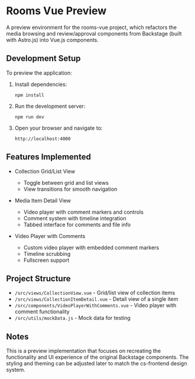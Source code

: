 # Rooms Vue Preview

A preview environment for the rooms-vue project, which refactors the media browsing and review/approval components from Backstage (built with Astro.js) into Vue.js components.

## Development Setup

To preview the application:

1. Install dependencies:
   ```
   npm install
   ```

2. Run the development server:
   ```
   npm run dev
   ```

3. Open your browser and navigate to:
   ```
   http://localhost:4000
   ```

## Features Implemented

- Collection Grid/List View
  - Toggle between grid and list views
  - View transitions for smooth navigation

- Media Item Detail View
  - Video player with comment markers and controls
  - Comment system with timeline integration
  - Tabbed interface for comments and file info

- Video Player with Comments
  - Custom video player with embedded comment markers
  - Timeline scrubbing
  - Fullscreen support

## Project Structure

- `/src/views/CollectionView.vue` - Grid/list view of collection items
- `/src/views/CollectionItemDetail.vue` - Detail view of a single item
- `/src/components/VideoPlayerWithComments.vue` - Video player with comment functionality
- `/src/utils/mockData.js` - Mock data for testing

## Notes

This is a preview implementation that focuses on recreating the functionality and UI experience of the original Backstage components. The styling and theming can be adjusted later to match the cs-frontend design system.